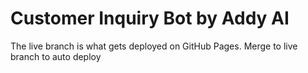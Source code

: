# Customer Inquiry Bot by Addy AI

The live branch is what gets deployed on GitHub Pages.
Merge to live branch to auto deploy